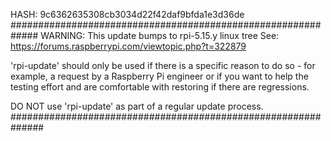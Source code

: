 HASH: 9c6362635308cb3034d22f42daf9bfda1e3d36de
#############################################################
WARNING: This update bumps to rpi-5.15.y linux tree
See: https://forums.raspberrypi.com/viewtopic.php?t=322879

'rpi-update' should only be used if there is a specific
reason to do so - for example, a request by a Raspberry Pi
engineer or if you want to help the testing effort
and are comfortable with restoring if there are regressions.

DO NOT use 'rpi-update' as part of a regular update process.
##############################################################

